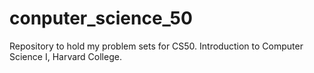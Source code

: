 conputer_science_50
===================

Repository to hold my problem sets for CS50. Introduction to Computer Science I, Harvard College.
